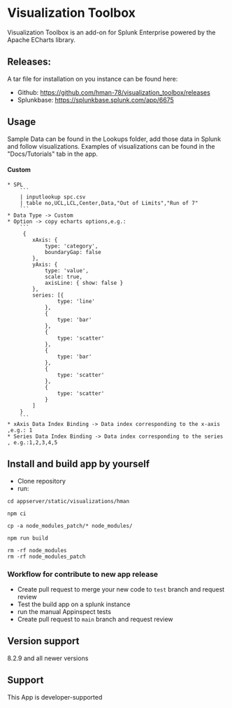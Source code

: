 # Visualization Toolbox
Visualization Toolbox is an add-on for Splunk Enterprise powered by the Apache ECharts library.



## Releases:
A tar file for installation on you instance can be found here:
* Github: https://github.com/hman-78/visualization_toolbox/releases
* Splunkbase: https://splunkbase.splunk.com/app/6675


## Usage
Sample Data can be found in the Lookups folder, add those data in Splunk and follow visualizations. Examples of visualizations can be found in the "Docs/Tutorials" tab in the app.

#### Custom
    * SPL
        ```
        | inputlookup spc.csv
        | table no,UCL,LCL,Center,Data,"Out of Limits","Run of 7"
        ```
    * Data Type -> Custom
    * Option -> copy echarts options,e.g.:
        ```
         {  
            xAxis: {
                type: 'category',
                boundaryGap: false
            }, 
            yAxis: {
                type: 'value',
                scale: true,
                axisLine: { show: false }
            },
            series: [{ 
                    type: 'line'
                },
                { 
                    type: 'bar'
                },
                { 
                    type: 'scatter'
                },
                { 
                    type: 'bar' 
                },
                { 
                    type: 'scatter' 
                },
                {
                    type: 'scatter' 
                }
            ]
        }   
        ```
    * xAxis Data Index Binding -> Data index corresponding to the x-axis ,e.g.: 1
    * Series Data Index Binding -> Data index corresponding to the series , e.g.:1,2,3,4,5

## Install and build app by yourself
* Clone repository
* run:
```
cd appserver/static/visualizations/hman

npm ci

cp -a node_modules_patch/* node_modules/

npm run build

rm -rf node_modules
rm -rf node_modules_patch  
```

### Workflow for contribute to new app release
* Create pull request to merge your new code to `test` branch and request review
* Test the build app on a splunk instance
* run the manual Appinspect tests
* Create pull request to `main` branch and request review


## Version support
8.2.9 and all newer versions


## Support
This App is developer-supported 

